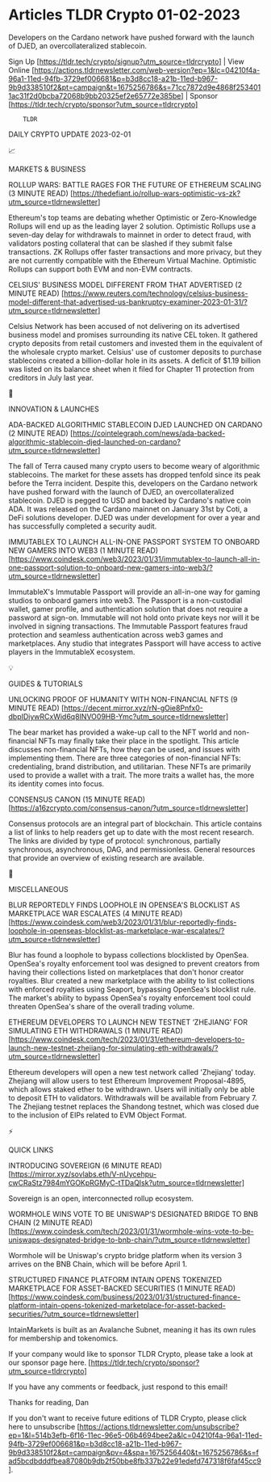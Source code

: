 # Articles TLDR Crypto 01-02-2023

Developers on the Cardano network have pushed forward with the launch
of DJED, an overcollateralized stablecoin.  

Sign Up [https://tldr.tech/crypto/signup?utm_source=tldrcrypto] | View
Online
[https://actions.tldrnewsletter.com/web-version?ep=1&lc=04210f4a-96a1-11ed-94fb-3729ef006681&p=b3d8cc18-a21b-11ed-b967-9b9d338510f2&pt=campaign&t=1675256786&s=71cc7872d9e4868f2534011ac31f2d0bcba72068b9bb20325ef2e65772e385be]
| Sponsor [https://tldr.tech/crypto/sponsor?utm_source=tldrcrypto] 

		TLDR 

DAILY CRYPTO UPDATE 2023-02-01

📈 

MARKETS & BUSINESS

ROLLUP WARS: BATTLE RAGES FOR THE FUTURE OF ETHEREUM SCALING (3 MINUTE
READ)
[https://thedefiant.io/rollup-wars-optimistic-vs-zk?utm_source=tldrnewsletter]


Ethereum's top teams are debating whether Optimistic or Zero-Knowledge
Rollups will end up as the leading layer 2 solution. Optimistic
Rollups use a seven-day delay for withdrawals to mainnet in order to
detect fraud, with validators posting collateral that can be slashed
if they submit false transactions. ZK Rollups offer faster
transactions and more privacy, but they are not currently compatible
with the Ethereum Virtual Machine. Optimistic Rollups can support both
EVM and non-EVM contracts. 

CELSIUS' BUSINESS MODEL DIFFERENT FROM THAT ADVERTISED (2 MINUTE READ)
[https://www.reuters.com/technology/celsius-business-model-different-that-advertised-us-bankruptcy-examiner-2023-01-31/?utm_source=tldrnewsletter]


Celsius Network has been accused of not delivering on its advertised
business model and promises surrounding its native CEL token. It
gathered crypto deposits from retail customers and invested them in
the equivalent of the wholesale crypto market. Celsius' use of
customer deposits to purchase stablecoins created a billion-dollar
hole in its assets. A deficit of $1.19 billion was listed on its
balance sheet when it filed for Chapter 11 protection from creditors
in July last year. 

🚀 

INNOVATION & LAUNCHES

ADA-BACKED ALGORITHMIC STABLECOIN DJED LAUNCHED ON CARDANO (2 MINUTE
READ)
[https://cointelegraph.com/news/ada-backed-algorithmic-stablecoin-djed-launched-on-cardano?utm_source=tldrnewsletter]


The fall of Terra caused many crypto users to become weary of
algorithmic stablecoins. The market for these assets has dropped
tenfold since its peak before the Terra incident. Despite this,
developers on the Cardano network have pushed forward with the launch
of DJED, an overcollateralized stablecoin. DJED is pegged to USD and
backed by Cardano's native coin ADA. It was released on the Cardano
mainnet on January 31st by Coti, a DeFi solutions developer. DJED was
under development for over a year and has successfully completed a
security audit. 

IMMUTABLEX TO LAUNCH ALL-IN-ONE PASSPORT SYSTEM TO ONBOARD NEW GAMERS
INTO WEB3 (1 MINUTE READ)
[https://www.coindesk.com/web3/2023/01/31/immutablex-to-launch-all-in-one-passport-solution-to-onboard-new-gamers-into-web3/?utm_source=tldrnewsletter]


ImmutableX's Immutable Passport will provide an all-in-one way for
gaming studios to onboard gamers into web3. The Passport is a
non-custodial wallet, gamer profile, and authentication solution that
does not require a password at sign-on. Immutable will not hold onto
private keys nor will it be involved in signing transactions. The
Immutable Passport features fraud protection and seamless
authentication across web3 games and marketplaces. Any studio that
integrates Passport will have access to active players in the
ImmutableX ecosystem. 

💡 

GUIDES & TUTORIALS

UNLOCKING PROOF OF HUMANITY WITH NON-FINANCIAL NFTS (9 MINUTE READ)
[https://decent.mirror.xyz/rN-gOie8Pnfx0-dbpIDiywRCxWid6q8INVO09HB-Ymc?utm_source=tldrnewsletter]


The bear market has provided a wake-up call to the NFT world and
non-financial NFTs may finally take their place in the spotlight. This
article discusses non-financial NFTs, how they can be used, and issues
with implementing them. There are three categories of non-financial
NFTs: credentialing, brand distribution, and utilitarian. These NFTs
are primarily used to provide a wallet with a trait. The more traits a
wallet has, the more its identity comes into focus. 

CONSENSUS CANON (15 MINUTE READ)
[https://a16zcrypto.com/consensus-canon/?utm_source=tldrnewsletter] 

Consensus protocols are an integral part of blockchain. This article
contains a list of links to help readers get up to date with the most
recent research. The links are divided by type of protocol:
synchronous, partially synchronous, asynchronous, DAG, and
permissionless. General resources that provide an overview of existing
research are available. 

🦄 

MISCELLANEOUS

BLUR REPORTEDLY FINDS LOOPHOLE IN OPENSEA'S BLOCKLIST AS MARKETPLACE
WAR ESCALATES (4 MINUTE READ)
[https://www.coindesk.com/web3/2023/01/31/blur-reportedly-finds-loophole-in-openseas-blocklist-as-marketplace-war-escalates/?utm_source=tldrnewsletter]


Blur has found a loophole to bypass collections blocklisted by
OpenSea. OpenSea's royalty enforcement tool was designed to prevent
creators from having their collections listed on marketplaces that
don't honor creator royalties. Blur created a new marketplace with the
ability to list collections with enforced royalties using Seaport,
bypassing OpenSea's blocklist rule. The market's ability to bypass
OpenSea's royalty enforcement tool could threaten OpenSea's share of
the overall trading volume. 

ETHEREUM DEVELOPERS TO LAUNCH NEW TESTNET ‘ZHEJIANG’ FOR
SIMULATING ETH WITHDRAWALS (1 MINUTE READ)
[https://www.coindesk.com/tech/2023/01/31/ethereum-developers-to-launch-new-testnet-zhejiang-for-simulating-eth-withdrawals/?utm_source=tldrnewsletter]


Ethereum developers will open a new test network called 'Zhejiang'
today. Zhejiang will allow users to test Ethereum Improvement
Proposal-4895, which allows staked ether to be withdrawn. Users will
initially only be able to deposit ETH to validators. Withdrawals will
be available from February 7. The Zhejiang testnet replaces the
Shandong testnet, which was closed due to the inclusion of EIPs
related to EVM Object Format. 

⚡ 

QUICK LINKS

INTRODUCING SOVEREIGN (6 MINUTE READ)
[https://mirror.xyz/sovlabs.eth/V-nUycehpu-cwCRaStz7984mYGOKpRGMyC-tTDaQIsk?utm_source=tldrnewsletter]


Sovereign is an open, interconnected rollup ecosystem. 

WORMHOLE WINS VOTE TO BE UNISWAP’S DESIGNATED BRIDGE TO BNB CHAIN (2
MINUTE READ)
[https://www.coindesk.com/tech/2023/01/31/wormhole-wins-vote-to-be-uniswaps-designated-bridge-to-bnb-chain/?utm_source=tldrnewsletter]


Wormhole will be Uniswap's crypto bridge platform when its version 3
arrives on the BNB Chain, which will be before April 1. 

STRUCTURED FINANCE PLATFORM INTAIN OPENS TOKENIZED MARKETPLACE FOR
ASSET-BACKED SECURITIES (1 MINUTE READ)
[https://www.coindesk.com/business/2023/01/31/structured-finance-platform-intain-opens-tokenized-marketplace-for-asset-backed-securities/?utm_source=tldrnewsletter]


IntainMarkets is built as an Avalanche Subnet, meaning it has its own
rules for membership and tokenomics. 

If your company would like to sponsor TLDR Crypto, please take a look
at our sponsor page here.
[https://tldr.tech/crypto/sponsor?utm_source=tldrcrypto] 

If you have any comments or feedback, just respond to this email! 

Thanks for reading, 
Dan 

If you don't want to receive future editions of TLDR Crypto,
please click here to unsubscribe
[https://actions.tldrnewsletter.com/unsubscribe?ep=1&l=514b3efb-6f16-11ec-96e5-06b4694bee2a&lc=04210f4a-96a1-11ed-94fb-3729ef006681&p=b3d8cc18-a21b-11ed-b967-9b9d338510f2&pt=campaign&pv=4&spa=1675256440&t=1675256786&s=fad5bcdbdddfbea87080b9db2f50bbe8fb337b22e91edefd747318f6faf45cc9].


 